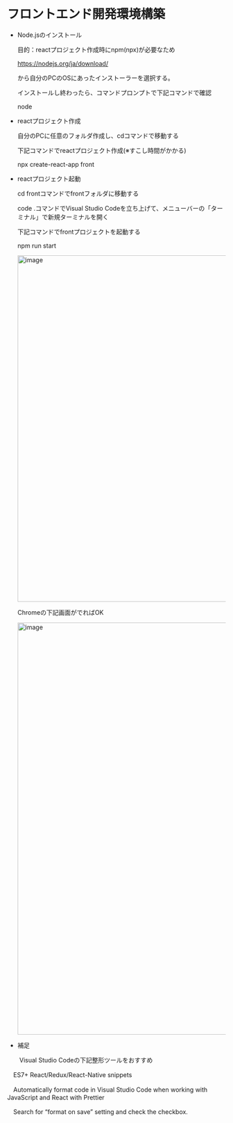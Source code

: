 
# フロントエンド開発環境構築
* Node.jsのインストール

  目的：reactプロジェクト作成時にnpm(npx)が必要なため

  https://nodejs.org/ja/download/
  
  から自分のPCのOSにあったインストーラーを選択する。
  
  インストールし終わったら、コマンドプロンプトで下記コマンドで確認
  
  node
  
* reactプロジェクト作成
  
  自分のPCに任意のフォルダ作成し、cdコマンドで移動する
  
  下記コマンドでreactプロジェクト作成(※すこし時間がかかる)
   
  npx create-react-app front

* reactプロジェクト起動

  cd frontコマンドでfrontフォルダに移動する
  
  code .コマンドでVisual Studio Codeを立ち上げて、メニューバーの「ターミナル」で新規ターミナルを開く
  
  下記コマンドでfrontプロジェクトを起動する
  
  npm run start
 
  <img width="797" alt="image" src="https://user-images.githubusercontent.com/113239293/189515338-c5e40b85-a380-44a2-8df2-264e72b585c0.png">
 
  Chromeの下記画面がでればOK
  
  <img width="948" alt="image" src="https://user-images.githubusercontent.com/113239293/189515465-edae02c1-7097-4e61-904f-2e72c2b3a555.png">
  
* 補足

　　Visual Studio Codeの下記整形ツールをおすすめ
  
  　ES7+ React/Redux/React-Native snippets
  
  　Automatically format code in Visual Studio Code when working with JavaScript and React with Prettier
  
  　Search for “format on save” setting and check the checkbox.

